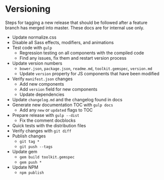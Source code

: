 # Versioning #

Steps for tagging a new release that should be followed after a feature branch has merged into master.
These docs are for internal use only.

* Update normalize.css
* Disable all Sass effects, modifiers, and animations
* Test code with `gulp`
    * Regression testing on all components with the compiled code
    * Find any issues, fix them and restart version process
* Update version numbers
    * `bower.json`, `package.json`, `readme.md`, `toolkit.gemspec`, `version.md`
    * Update `version` property for JS components that have been modified
* Verify `manifest.json` changes
    * Add new components
    * Add `version` field for new components
    * Update dependencies
* Update `changelog.md` and the changelog found in docs
* Generate new documentation TOC with `gulp docs`
    * Add any `new` or `updated` flags to TOC
* Prepare release with `gulp --dist`
    * Fix the comment docblocks
* Quick tests with the distribution files
* Verify changes with `git diff`
* Publish changes
    * `git tag *`
    * `git push --tags`
* Update gem
    * `gem build toolkit.gemspec`
    * `gem push *`
* Update NPM
    * `npm publish`